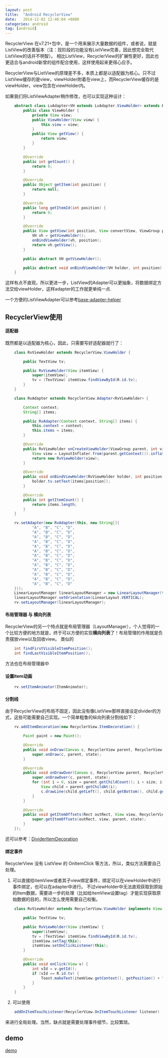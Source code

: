 ```yaml
---
layout: post
title:  "Android RecyclerView"
date:   2014-12-02 12:46:04 +0800
categories: android
tag: [android]
---
```

RecyclerView 在v7.21+包中，是一个用来展示大量数据的组件，或者说，就是ListView的改善版本（注：现阶段的功能没有ListView完善，因此想完全取代ListView的话并不明智）。
相比ListView，RecyclerView的扩展性更好，因此也更适合与android新曾的组件配合使用，这样使用起来更得心应手。

RecyclerView与ListView的原理差不多，本质上都是以适配器为核心。只不过ListView缓存的是view，viewHolder附着在view上，而RecyclerView缓存的是viewHolder，view包含在viewHolder内。

如果我们将ListViewAdapter稍作修改，也可以实现这种设计：

```java
    abstract class LvAdapter<VH extends LvAdapter.ViewHolder> extends BaseAdapter {
        public class ViewHolder {
            private View view;
            public ViewHolder(View view) {
                this.view = view;
            }
            public View getView() {
                return view;
            }
        }

        @Override
        public int getCount() {
            return 0;
        }

        @Override
        public Object getItem(int position) {
            return null;
        }

        @Override
        public long getItemId(int position) {
            return 0;
        }

        @Override
        public View getView(int position, View convertView, ViewGroup parent) {
            VH vh = getViewHolder();
            onBindViewHolder(vh, position);
            return vh.getView();
        }

        public abstract VH getViewHolder();

        public abstract void onBindViewHolder(VH holder, int position);
    }
```

这样有点不直观，所以更进一步，ListView的Adapter可以更抽象，将数据绑定方法交给viewHolder，这样adapter的工作就更单纯一点.

一个方便的ListViewAdapter可以参考[base-adapter-helper](https://github.com/JoanZapata/base-adapter-helper)


## RecyclerView使用

#### 适配器
既然都是以适配器为核心，因此，只需要写好适配器就行了：

```java
    class RvViewHolder extends RecyclerView.ViewHolder {

        public TextView tv;

        public RvViewHolder(View itemView) {
            super(itemView);
            tv = (TextView) itemView.findViewById(R.id.tv);
        }
    }

    class RvAdapter extends RecyclerView.Adapter<RvViewHolder> {

        Context context;
        String[] items;

        public RvAdapter(Context context, String[] items) {
            this.context = context;
            this.items = items;
        }

        @Override
        public RvViewHolder onCreateViewHolder(ViewGroup parent, int viewType) {
            View view = LayoutInflater.from(parent.getContext()).inflate(R.layout.apt_v7_recycler_view, parent, false);
            return new RvViewHolder(view);
        }

        @Override
        public void onBindViewHolder(RvViewHolder holder, int position) {
            holder.tv.setText(items[position]);
        }

        @Override
        public int getItemCount() {
            return items.length;
        }
    }

    rv.setAdapter(new RvAdapter(this, new String[]{
            "A", "B", "C", "D",
            "A", "B", "C", "D",
            "A", "B", "C", "D",
            "A", "B", "C", "D",
            "A", "B", "C", "D",
            "A", "B", "C", "D",
            "A", "B", "C", "D",
            "A", "B", "C", "D",
            "A", "B", "C", "D",
            "A", "B", "C", "D",
            "A", "B", "C", "D",
            "A", "B", "C", "D",
            "A", "B", "C", "D"
    }));
    LinearLayoutManager linearLayoutManager = new LinearLayoutManager(this);
    linearLayoutManager.setOrientation(LinearLayout.VERTICAL);
    rv.setLayoutManager(linearLayoutManager);
```

#### 布局管理器 与 横向列表

RecyclerView的另一个特点就是布局管理器（LayoutManager），个人觉得的一个比较方便的地方就是，终于可以方便的实现**横向列表**</em>了！布局管理的作用就是负责摆放view以及回收view。
类似的

```java
    int findFirstVisibleItemPosition();
    int findLastVisibleItemPosition();
```

方法也在布局管理器中

#### 设置item动画

```java
    rv.setItemAnimator(ItemAnimator);
```

#### 分割线
由于RecyclerView的布局不固定，因此没有像ListView那样直接设定divider的方式，这些可能需要自己实现。一个简单粗鲁的纵向列表分割线如下：

```java
    rv.addItemDecoration(new RecyclerView.ItemDecoration() {

        Paint paint = new Paint();

        @Override
        public void onDraw(Canvas c, RecyclerView parent, RecyclerView.State state) {
            super.onDraw(c, parent, state);
        }

        @Override
        public void onDrawOver(Canvas c, RecyclerView parent, RecyclerView.State state) {
            super.onDrawOver(c, parent, state);
            for (int i = 0, size = parent.getChildCount(); i < size; i++) {
                View child = parent.getChildAt(i);
                c.drawLine(child.getLeft(), child.getBottom(), child.getRight(), child.getBottom(), paint);
            }
        }

        @Override
        public void getItemOffsets(Rect outRect, View view, RecyclerView parent, RecyclerView.State state) {
            super.getItemOffsets(outRect, view, parent, state);
        }
    });
```

还可以参考：[DividerItemDecoration](https://gist.github.com/alexfu/0f464fc3742f134ccd1e)

#### 绑定事件

RecyclerView 没有 ListView 的 OnItemClick 等方法，所以，类似方法需要自己处理。

1. 可以直接给itemView或者其子view绑定事件，绑定可以在viewHolder中进行事件绑定，也可以在adapter中进行。
不过viewHolder中无法直观获取到原始的Item数据，需要进一步的处理（比如给itemView设置tag）才能实现获取原始数据的目的，所以怎么使用需要自己权衡。

```java
    class RvViewHolder extends RecyclerView.ViewHolder implements View.OnClickListener {

        public TextView tv;

        public RvViewHolder(View itemView) {
            super(itemView);
            tv = (TextView) itemView.findViewById(R.id.tv);
            itemView.setTag(this);
            itemView.setOnClickListener(this);
        }

        @Override
        public void onClick(View v) {
            int vId = v.getId();
            if (vId == R.id.tv) {
                Toast.makeText(itemView.getContext(), getPosition() + "", Toast.LENGTH_SHORT).show();
            }
        }
    }
```

2. 可以使用

```java
    addOnItemTouchListener(RecyclerView.OnItemTouchListener listener)
```

来进行全局处理。当然，缺点就是需要处理事件细节，比较繁琐。

## demo

[demo](http://git.oschina.net/xesam/AndroidLollipop)



